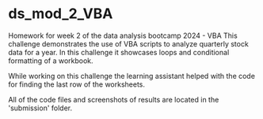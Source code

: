 # ds_mod_2_VBA
Homework for week 2 of the data analysis bootcamp 2024 - VBA
This challenge demonstrates the use of VBA scripts to analyze quarterly stock data for a year. In this challenge it showcases loops and conditional formatting of a workbook.

While working on this challenge the learning assistant helped with the code for finding the last row of the worksheets.

All of the code files and screenshots of results are located in the 'submission' folder.

